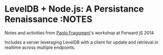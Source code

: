 LevelDB + Node.js: A Persistance Renaissance :NOTES
===================================================

Notes and activities from [Paolo Fragomeni](https://github.com/hij1nx)'s workshop at Forward jS 2014 

Includes a server leveraging LevelDB with a client for update and retrieval in realtime across multiple endpoints.
